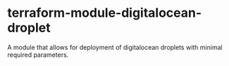 # terraform-module-digitalocean-droplet
A module that allows for deployment of digitalocean droplets with minimal required parameters.
